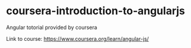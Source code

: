 # coursera-introduction-to-angularjs

Angular totorial provided by coursera 

Link to course:
https://www.coursera.org/learn/angular-js/
